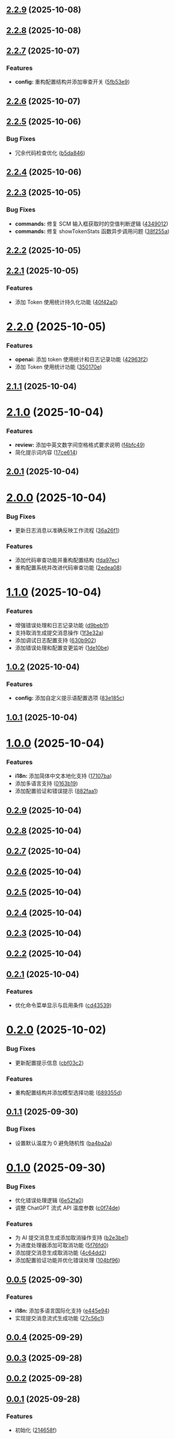 ## [2.2.9](https://github.com/joygqz/commit-genie/compare/v2.2.8...v2.2.9) (2025-10-08)



## [2.2.8](https://github.com/joygqz/commit-genie/compare/v2.2.7...v2.2.8) (2025-10-08)



## [2.2.7](https://github.com/joygqz/commit-genie/compare/v2.2.6...v2.2.7) (2025-10-07)


### Features

* **config:** 重构配置结构并添加审查开关 ([5fb53e9](https://github.com/joygqz/commit-genie/commit/5fb53e9e297b7bd6099df2ad5f52addc646eaabe))



## [2.2.6](https://github.com/joygqz/commit-genie/compare/v2.2.5...v2.2.6) (2025-10-07)



## [2.2.5](https://github.com/joygqz/commit-genie/compare/v2.2.4...v2.2.5) (2025-10-06)


### Bug Fixes

* 冗余代码检查优化 ([b5da846](https://github.com/joygqz/commit-genie/commit/b5da846883d579d5605638f171ec001b01e7836a))



## [2.2.4](https://github.com/joygqz/commit-genie/compare/v2.2.3...v2.2.4) (2025-10-06)



## [2.2.3](https://github.com/joygqz/commit-genie/compare/v2.2.2...v2.2.3) (2025-10-05)


### Bug Fixes

* **commands:** 修复 SCM 输入框获取时的空值判断逻辑 ([4349012](https://github.com/joygqz/commit-genie/commit/434901235c9636dc345a7f6d1fc5073eadd8996e))
* **commands:** 修复 showTokenStats 函数异步调用问题 ([38f255a](https://github.com/joygqz/commit-genie/commit/38f255a66f81e20af551fcd3fd3e6a2fb8f91a78))



## [2.2.2](https://github.com/joygqz/commit-genie/compare/v2.2.1...v2.2.2) (2025-10-05)



## [2.2.1](https://github.com/joygqz/commit-genie/compare/v2.2.0...v2.2.1) (2025-10-05)


### Features

* 添加 Token 使用统计持久化功能 ([40f42a0](https://github.com/joygqz/commit-genie/commit/40f42a0d90e55d6f45012cf6856a370a37a38a57))



# [2.2.0](https://github.com/joygqz/commit-genie/compare/v2.1.1...v2.2.0) (2025-10-05)


### Features

* **openai:** 添加 token 使用统计和日志记录功能 ([42963f2](https://github.com/joygqz/commit-genie/commit/42963f21ba5422928a5b4a439f366dc564c033e1))
* 添加 Token 使用统计功能 ([350170e](https://github.com/joygqz/commit-genie/commit/350170e90ede0679a61aa1e09a2509074800136e))



## [2.1.1](https://github.com/joygqz/commit-genie/compare/v2.1.0...v2.1.1) (2025-10-04)



# [2.1.0](https://github.com/joygqz/commit-genie/compare/v2.0.1...v2.1.0) (2025-10-04)


### Features

* **review:** 添加中英文数字间空格格式要求说明 ([f4bfc49](https://github.com/joygqz/commit-genie/commit/f4bfc491a1a689b66087e90916d2b5417bc58e78))
* 简化提示词内容 ([17ce614](https://github.com/joygqz/commit-genie/commit/17ce614ddcf87144fa0037902ff818afd2d67645))



## [2.0.1](https://github.com/joygqz/commit-genie/compare/v2.0.0...v2.0.1) (2025-10-04)



# [2.0.0](https://github.com/joygqz/commit-genie/compare/v1.1.0...v2.0.0) (2025-10-04)


### Bug Fixes

* 更新日志消息以准确反映工作流程 ([36a26f1](https://github.com/joygqz/commit-genie/commit/36a26f17f417faf168eab805f22bced745c3bf9e))


### Features

* 添加代码审查功能并重构配置结构 ([fda97ec](https://github.com/joygqz/commit-genie/commit/fda97eca9dc52987f3386229d6a5b8ad140e63ac))
* 重构配置系统并改进代码审查功能 ([2edea08](https://github.com/joygqz/commit-genie/commit/2edea084e354839eceaacbba7266423c8c45552e))



# [1.1.0](https://github.com/joygqz/commit-genie/compare/v1.0.2...v1.1.0) (2025-10-04)


### Features

* 增强错误处理和日志记录功能 ([d9beb1f](https://github.com/joygqz/commit-genie/commit/d9beb1fef3dd16e8b5e6fae3cae582b9ce116942))
* 支持取消生成提交消息操作 ([1f3e32a](https://github.com/joygqz/commit-genie/commit/1f3e32a30f001a3dd75a8859d83a71af868bd21d))
* 添加调试日志配置支持 ([630b902](https://github.com/joygqz/commit-genie/commit/630b902f718b00ead90de197910f3b21f012bdd7))
* 添加错误处理和配置变更监听 ([1de10be](https://github.com/joygqz/commit-genie/commit/1de10be8787eddc4e3dc6aa3559016f5f1729e99))



## [1.0.2](https://github.com/joygqz/commit-genie/compare/v1.0.1...v1.0.2) (2025-10-04)


### Features

* **config:** 添加自定义提示语配置选项 ([83e185c](https://github.com/joygqz/commit-genie/commit/83e185cf1163db6a1dbba2a4b968c991ad070157))



## [1.0.1](https://github.com/joygqz/commit-genie/compare/v1.0.0...v1.0.1) (2025-10-04)



# [1.0.0](https://github.com/joygqz/commit-genie/compare/v0.2.9...v1.0.0) (2025-10-04)


### Features

* **i18n:** 添加简体中文本地化支持 ([17107ba](https://github.com/joygqz/commit-genie/commit/17107ba80f07dcca67e17782286ae554c488ae10))
* 添加多语言支持 ([0163b19](https://github.com/joygqz/commit-genie/commit/0163b1925ce3070be9547c024ba83b3e144f3b07))
* 添加配置验证和错误提示 ([882faa1](https://github.com/joygqz/commit-genie/commit/882faa14ece0b120ffa735006a93ff30dd9e111f))



## [0.2.9](https://github.com/joygqz/commit-genie/compare/v0.2.8...v0.2.9) (2025-10-04)



## [0.2.8](https://github.com/joygqz/commit-genie/compare/v0.2.7...v0.2.8) (2025-10-04)



## [0.2.7](https://github.com/joygqz/commit-genie/compare/v0.2.6...v0.2.7) (2025-10-04)



## [0.2.6](https://github.com/joygqz/commit-genie/compare/v0.2.5...v0.2.6) (2025-10-04)



## [0.2.5](https://github.com/joygqz/commit-genie/compare/v0.2.4...v0.2.5) (2025-10-04)



## [0.2.4](https://github.com/joygqz/commit-genie/compare/v0.2.3...v0.2.4) (2025-10-04)



## [0.2.3](https://github.com/joygqz/commit-genie/compare/v0.2.2...v0.2.3) (2025-10-04)



## [0.2.2](https://github.com/joygqz/commit-genie/compare/v0.2.1...v0.2.2) (2025-10-04)



## [0.2.1](https://github.com/joygqz/commit-genie/compare/v0.2.0...v0.2.1) (2025-10-04)


### Features

* 优化命令菜单显示与启用条件 ([cd43539](https://github.com/joygqz/commit-genie/commit/cd43539b9cc1fc11ebcb297b45ca8595f06e0756))



# [0.2.0](https://github.com/joygqz/commit-genie/compare/v0.1.1...v0.2.0) (2025-10-02)


### Bug Fixes

* 更新配置提示信息 ([cbf03c2](https://github.com/joygqz/commit-genie/commit/cbf03c2605690006d702c7b0532b43e97b84b4b6))


### Features

* 重构配置结构并添加模型选择功能 ([689355d](https://github.com/joygqz/commit-genie/commit/689355d538e41f6915e50121063cb8f92ff0c3f5))



## [0.1.1](https://github.com/joygqz/commit-genie/compare/v0.1.0...v0.1.1) (2025-09-30)


### Bug Fixes

* 设置默认温度为 0 避免随机性 ([ba4ba2a](https://github.com/joygqz/commit-genie/commit/ba4ba2a7bd737a9cfd18c65a3757367a49ce8bb5))



# [0.1.0](https://github.com/joygqz/commit-genie/compare/v0.0.5...v0.1.0) (2025-09-30)


### Bug Fixes

* 优化错误处理逻辑 ([6e52fa0](https://github.com/joygqz/commit-genie/commit/6e52fa0ad70ef9c7876e7473e9b57231da29e3dd))
* 调整 ChatGPT 流式 API 温度参数 ([c0f74de](https://github.com/joygqz/commit-genie/commit/c0f74dec79abf6fc8adacc9eda4debe85c133543))


### Features

* 为 AI 提交消息生成添加取消操作支持 ([b2e3be1](https://github.com/joygqz/commit-genie/commit/b2e3be1acf068e92143e43942a6efb61f9a951dd))
* 为进度处理器添加可取消功能 ([5f76fd0](https://github.com/joygqz/commit-genie/commit/5f76fd0b623d736aa7cb0bce7d622613066393b1))
* 添加提交消息生成取消功能 ([4c64dd2](https://github.com/joygqz/commit-genie/commit/4c64dd28cdf8e06508eea6e24e07c7c7c07fa769))
* 添加配置验证功能并优化错误处理 ([104bf96](https://github.com/joygqz/commit-genie/commit/104bf96c3c3cd7a282d2dc7b16f2a8c14b876d43))



## [0.0.5](https://github.com/joygqz/commit-genie/compare/v0.0.4...v0.0.5) (2025-09-30)


### Features

* **i18n:** 添加多语言国际化支持 ([e445e94](https://github.com/joygqz/commit-genie/commit/e445e941f927940cf6680b17385ab6b18b2470fc))
* 实现提交消息流式生成功能 ([27c56c1](https://github.com/joygqz/commit-genie/commit/27c56c13858e5283defb16788f6fed5500c6a6e7))



## [0.0.4](https://github.com/joygqz/commit-genie/compare/v0.0.3...v0.0.4) (2025-09-29)



## [0.0.3](https://github.com/joygqz/commit-genie/compare/v0.0.2...v0.0.3) (2025-09-28)



## [0.0.2](https://github.com/joygqz/commit-genie/compare/v0.0.1...v0.0.2) (2025-09-28)



## [0.0.1](https://github.com/joygqz/commit-genie/compare/214658f838266d8e424f1d77513c98ae2cf0a087...v0.0.1) (2025-09-28)


### Features

* 初始化 ([214658f](https://github.com/joygqz/commit-genie/commit/214658f838266d8e424f1d77513c98ae2cf0a087))




